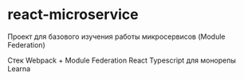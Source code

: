 # react-microservice
Проект для базового изучения работы микросервисов (Module Federation)

Стек
Webpack + Module Federation
React
Typescript
для монорепы Learna 
